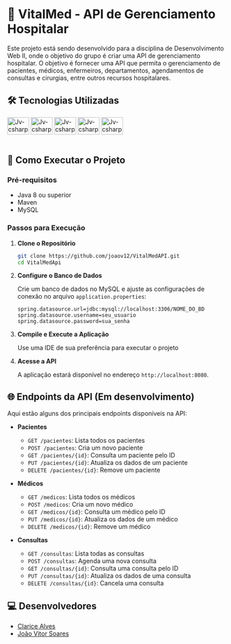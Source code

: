 # 🏥 VitalMed - API de Gerenciamento Hospitalar

Este projeto está sendo desenvolvido para a disciplina de Desenvolvimento Web II, onde o objetivo do grupo é criar uma API de gerenciamento hospitalar. O objetivo é fornecer uma API que permita o gerenciamento de pacientes, médicos, enfermeiros, departamentos, agendamentos de consultas e cirurgias, entre outros recursos hospitalares.

## 🛠️ Tecnologias Utilizadas
<div>
<img align="center" alt="Jv-csharp" height="40" width="50" src="https://cdn.jsdelivr.net/gh/devicons/devicon@latest/icons/java/java-original-wordmark.svg" /> 
<img align="center" alt="Jv-csharp" height="40" width="50" src="https://cdn.jsdelivr.net/gh/devicons/devicon@latest/icons/spring/spring-original-wordmark.svg" /> 
<img align="center" alt="Jv-csharp" height="40" width="50" src="https://cdn.jsdelivr.net/gh/devicons/devicon@latest/icons/mysql/mysql-original-wordmark.svg" />
<img align="center" alt="Jv-csharp" height="40" width="50" src="https://cdn.jsdelivr.net/gh/devicons/devicon@latest/icons/git/git-plain-wordmark.svg" />
<img align="center" alt="Jv-csharp" height="40" width="50" src="https://cdn.jsdelivr.net/gh/devicons/devicon@latest/icons/swagger/swagger-original-wordmark.svg" />
</div>
  

<br>


## 🚀 Como Executar o Projeto

### Pré-requisitos

- Java 8 ou superior
- Maven
- MySQL

### Passos para Execução

1. **Clone o Repositório**

   ```bash
   git clone https://github.com/joaov12/VitalMedAPI.git
   cd VitalMedApi
   ```

2. **Configure o Banco de Dados**

   Crie um banco de dados no MySQL e ajuste as configurações de conexão no arquivo `application.properties`:

   ```properties
   spring.datasource.url=jdbc:mysql://localhost:3306/NOME_DO_BD
   spring.datasource.username=seu_usuario
   spring.datasource.password=sua_senha
   ```

3. **Compile e Execute a Aplicação**

   Use uma IDE de sua preferência para executar o projeto

4. **Acesse a API**

   A aplicação estará disponível no endereço `http://localhost:8080`.

## 🌐 Endpoints da API (Em desenvolvimento)

Aqui estão alguns dos principais endpoints disponíveis na API:

- **Pacientes**
  - `GET /pacientes`: Lista todos os pacientes
  - `POST /pacientes`: Cria um novo paciente
  - `GET /pacientes/{id}`: Consulta um paciente pelo ID
  - `PUT /pacientes/{id}`: Atualiza os dados de um paciente
  - `DELETE /pacientes/{id}`: Remove um paciente

- **Médicos**
  - `GET /medicos`: Lista todos os médicos
  - `POST /medicos`: Cria um novo médico
  - `GET /medicos/{id}`: Consulta um médico pelo ID
  - `PUT /medicos/{id}`: Atualiza os dados de um médico
  - `DELETE /medicos/{id}`: Remove um médico

- **Consultas**
  - `GET /consultas`: Lista todas as consultas
  - `POST /consultas`: Agenda uma nova consulta
  - `GET /consultas/{id}`: Consulta uma consulta pelo ID
  - `PUT /consultas/{id}`: Atualiza os dados de uma consulta
  - `DELETE /consultas/{id}`: Cancela uma consulta


## 💻 Desenvolvedores
- [Clarice Alves](https://github.com/claricealvs)
- [João Vitor Soares](https://github.com/joaov12)
